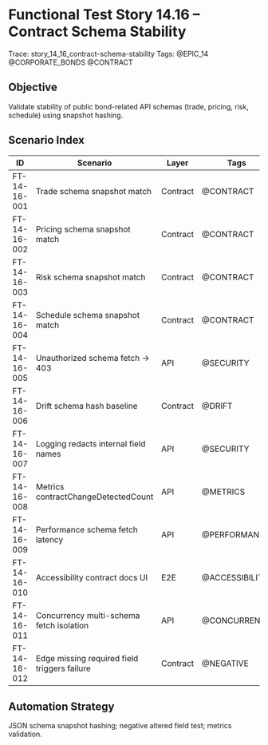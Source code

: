 # Functional Test Story 14.16 – Contract Schema Stability

Trace: story_14_16_contract-schema-stability
Tags: @EPIC_14 @CORPORATE_BONDS @CONTRACT

## Objective
Validate stability of public bond-related API schemas (trade, pricing, risk, schedule) using snapshot hashing.

## Scenario Index
| ID | Scenario | Layer | Tags |
|----|----------|-------|------|
| FT-14-16-001 | Trade schema snapshot match | Contract | @CONTRACT |
| FT-14-16-002 | Pricing schema snapshot match | Contract | @CONTRACT |
| FT-14-16-003 | Risk schema snapshot match | Contract | @CONTRACT |
| FT-14-16-004 | Schedule schema snapshot match | Contract | @CONTRACT |
| FT-14-16-005 | Unauthorized schema fetch -> 403 | API | @SECURITY |
| FT-14-16-006 | Drift schema hash baseline | Contract | @DRIFT |
| FT-14-16-007 | Logging redacts internal field names | API | @SECURITY |
| FT-14-16-008 | Metrics contractChangeDetectedCount | API | @METRICS |
| FT-14-16-009 | Performance schema fetch latency | API | @PERFORMANCE |
| FT-14-16-010 | Accessibility contract docs UI | E2E | @ACCESSIBILITY |
| FT-14-16-011 | Concurrency multi-schema fetch isolation | API | @CONCURRENCY |
| FT-14-16-012 | Edge missing required field triggers failure | Contract | @NEGATIVE |

## Automation Strategy
JSON schema snapshot hashing; negative altered field test; metrics validation.
